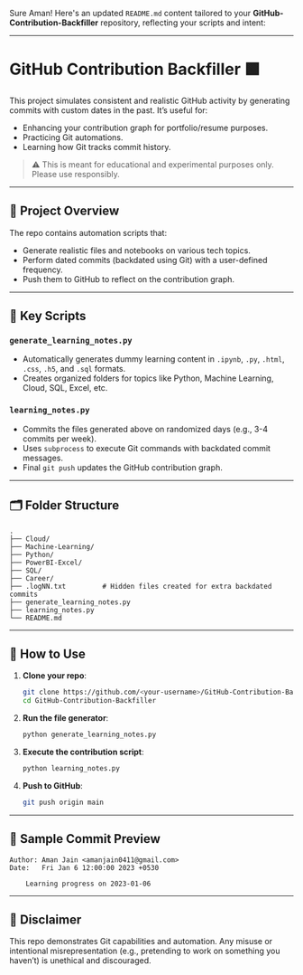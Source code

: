 Sure Aman! Here's an updated `README.md` content tailored to your **GitHub-Contribution-Backfiller** repository, reflecting your scripts and intent:

---

# GitHub Contribution Backfiller 🟩

This project simulates consistent and realistic GitHub activity by generating commits with custom dates in the past. It’s useful for:

- Enhancing your contribution graph for portfolio/resume purposes.
- Practicing Git automations.
- Learning how Git tracks commit history.

> ⚠️ This is meant for educational and experimental purposes only. Please use responsibly.

---

## 🧠 Project Overview

The repo contains automation scripts that:
- Generate realistic files and notebooks on various tech topics.
- Perform dated commits (backdated using Git) with a user-defined frequency.
- Push them to GitHub to reflect on the contribution graph.

---

## 📜 Key Scripts

### `generate_learning_notes.py`
- Automatically generates dummy learning content in `.ipynb`, `.py`, `.html`, `.css`, `.h5`, and `.sql` formats.
- Creates organized folders for topics like Python, Machine Learning, Cloud, SQL, Excel, etc.

### `learning_notes.py`
- Commits the files generated above on randomized days (e.g., 3-4 commits per week).
- Uses `subprocess` to execute Git commands with backdated commit messages.
- Final `git push` updates the GitHub contribution graph.

---

## 🗂 Folder Structure

```
.
├── Cloud/
├── Machine-Learning/
├── Python/
├── PowerBI-Excel/
├── SQL/
├── Career/
├── .logNN.txt         # Hidden files created for extra backdated commits
├── generate_learning_notes.py
├── learning_notes.py
└── README.md
```

---

## 🚀 How to Use

1. **Clone your repo**:
   ```bash
   git clone https://github.com/<your-username>/GitHub-Contribution-Backfiller.git
   cd GitHub-Contribution-Backfiller
   ```

2. **Run the file generator**:
   ```bash
   python generate_learning_notes.py
   ```

3. **Execute the contribution script**:
   ```bash
   python learning_notes.py
   ```

4. **Push to GitHub**:
   ```bash
   git push origin main
   ```

---

## 🤖 Sample Commit Preview

```
Author: Aman Jain <amanjain0411@gmail.com>
Date:   Fri Jan 6 12:00:00 2023 +0530

    Learning progress on 2023-01-06
```

---

## 🧠 Disclaimer

This repo demonstrates Git capabilities and automation. Any misuse or intentional misrepresentation (e.g., pretending to work on something you haven’t) is unethical and discouraged.

